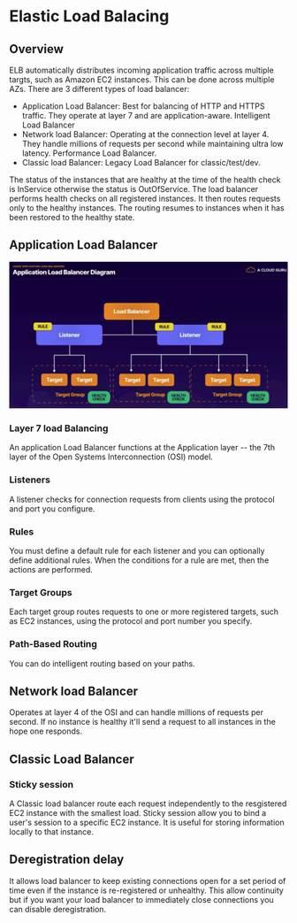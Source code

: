 # Elastic Load Balacing
## Overview
ELB automatically distributes incoming application traffic across multiple targts, such as Amazon EC2 instances. This can be done across multiple AZs.
There are 3 different types of load balancer:
- Application Load Balancer: Best for balancing of HTTP and HTTPS traffic. They operate at layer 7 and are application-aware. Intelligent Load Balancer
- Network load Balancer: Operating at the connection level at layer 4. They handle millions of requests per second while maintaining ultra low latency. Performance Load Balancer.
- Classic load Balancer: Legacy Load Balancer for classic/test/dev. 

The status of the instances that are healthy at the time of the health check is InService otherwise the status is OutOfService. The load balancer performs health checks on all registered instances. It then routes requests only to the healthy instances. The routing resumes to instances when it has been restored to the healthy state.

## Application Load Balancer
![ELB_diagram](img/ELB_diagram.png)
### Layer 7 load Balancing
An application Load Balancer functions at the Application layer -- the 7th layer of the Open Systems Interconnection (OSI) model.
### Listeners
A listener checks for connection requests from clients using the protocol and port you configure.
### Rules
You must define a default rule for each listener and you can optionally define additional rules. When the conditions for a rule are met, then the actions are performed.
### Target Groups
Each target group routes requests to one or more registered targets, such as EC2 instances, using the protocol and port number you specify.
### Path-Based Routing
You can do intelligent routing based on your paths.

## Network load Balancer
Operates at layer 4 of the OSI and can handle millions of requests per second.
If no instance is healthy it'll send a request to all instances in the hope one responds.

## Classic Load Balancer
### Sticky session
A Classic load balancer route each request independently to the resgistered EC2 instance with the smallest load. Sticky session allow you to bind a user's session to a specific EC2 instance. It is useful for storing information locally to that instance.

## Deregistration delay
It allows load balancer to keep existing connections open for a set period of time even if the instance is re-registered or unhealthy. This allow continuity but if you want your load balancer to immediately close connections you can disable deregistration.